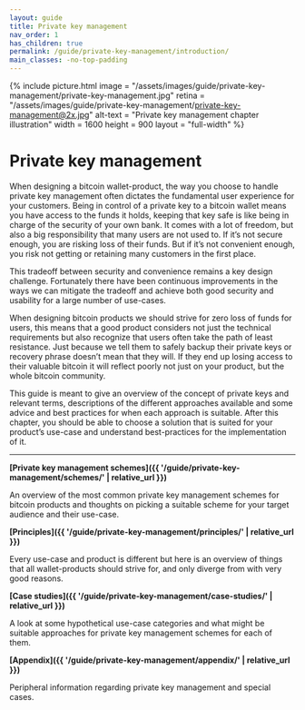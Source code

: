 ```yaml
---
layout: guide
title: Private key management
nav_order: 1
has_children: true
permalink: /guide/private-key-management/introduction/
main_classes: -no-top-padding
---
```


<!--

Introduction to the private key management chapter

Why it exists
What's in it
How to use it
How to contribute

-->

{% include picture.html
   image = "/assets/images/guide/private-key-management/private-key-management.jpg"
   retina = "/assets/images/guide/private-key-management/private-key-management@2x.jpg"
   alt-text = "Private key management chapter illustration"
   width = 1600
   height = 900
   layout = "full-width"
%}

# Private key management

When designing a bitcoin wallet-product, the way you choose to handle private key management often dictates the fundamental user experience for your customers. Being in control of a private key to a bitcoin wallet means you have access to the funds it holds, keeping that key safe is like being in charge of the security of your own bank. It comes with a lot of freedom, but also a big responsibility that many users are not used to. If it’s not secure enough, you are risking loss of their funds. But if it’s not convenient enough, you risk not getting or retaining many customers in the first place.

This tradeoff between security and convenience remains a key design challenge. Fortunately there have been continuous improvements in the ways we can mitigate the tradeoff and achieve both good security and usability for a large number of use-cases. 

When designing bitcoin products we should strive for zero loss of funds for users, this means that a good product considers not just the technical requirements but also recognize that users often take the path of least resistance. Just because we tell them to safely backup their private keys or recovery phrase doesn’t mean that they will. If they end up losing access to their valuable bitcoin it will reflect poorly not just on your product, but the whole bitcoin community.

This guide is meant to give an overview of the concept of private keys and relevant terms, descriptions of the different approaches available and some advice and best practices for when each approach is suitable. After this chapter, you should be able to choose a solution that is suited for your product’s use-case and understand best-practices for the implementation of it.

---

**[Private key management schemes]({{ '/guide/private-key-management/schemes/' | relative_url }})**

An overview of the most common private key management schemes for bitcoin products and thoughts on picking a suitable scheme for your target audience and their use-case.

**[Principles]({{ '/guide/private-key-management/principles/' | relative_url }})**

Every use-case and product is different but here is an overview of things that all wallet-products should strive for, and only diverge from with very good reasons.

**[Case studies]({{ '/guide/private-key-management/case-studies/' | relative_url }})**

A look at some hypothetical use-case categories and what might be suitable approaches for private key management schemes for each of them.

**[Appendix]({{ '/guide/private-key-management/appendix/' | relative_url }})**

Peripheral information regarding private key management and special cases.